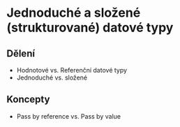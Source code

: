 # Jednoduché a složené (strukturované) datové typy

## Dělení
- Hodnotové vs. Referenční datové typy
- Jednoduché vs. složené

## Koncepty
- Pass by reference vs. Pass by value
